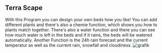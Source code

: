 ## Terra Scape
With this Program you can design your own beds how you like! You can add different plants and there's also a chemie function, which shows you how to plants match together. There's also a water function and there you can see how much water is left in the beds and if it rains, the beds will be watered automatically. Another Function is the 24h rain forecast and the current temperatur as well as the current rain, snowfall and cloudiness.
![grafik](https://github.com/BlJanosch/GartenPlanerApp/assets/167287612/d90544fb-4607-45dc-a589-998a0f0b7043)
